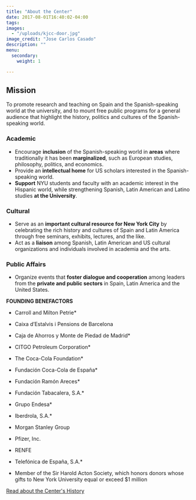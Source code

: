 ```yaml
---
title: "About the Center"
date: 2017-08-01T16:40:02-04:00
tags:
images:
  - "/uploads/kjcc-door.jpg"
image_credit: "Jose Carlos Casado"
description: ""
menu:
  secondary:
    weight: 1

---
```

## Mission

To promote research and teaching on Spain and the Spanish-speaking world at the university, and to mount free public programs for a general audience that highlight the history, politics and cultures of the Spanish-speaking world.

### Academic

*   Encourage **inclusion** of the Spanish-speaking world in **areas** where traditionally it has been **marginalized**, such as European studies, philosophy, politics, and economics.
*   Provide an **intellectual home** for US scholars interested in the Spanish-speaking world.
*   **Support** NYU students and faculty with an academic interest in the Hispanic world, while strengthening Spanish, Latin American and Latino studies **at the University**.

### Cultural

*   Serve as an **important cultural resource for New York City** by celebrating the rich history and cultures of Spain and Latin America through free seminars, exhibits, lectures, and the like.
*   Act as a **liaison** among Spanish, Latin American and US cultural organizations and individuals involved in academia and the arts.

### Public Affairs

*   Organize events that **foster dialogue and cooperation** among leaders from the **private and public sectors** in Spain, Latin America and the United States.

**FOUNDING BENEFACTORS**

*   Carroll and Milton Petrie*
*   Caixa d’Estalvis i Pensions de Barcelona
*   Caja de Ahorros y Monte de Piedad de Madrid*
*   CITGO Petroleum Corporation*
*   The Coca-Cola Foundation*
*   Fundación Coca-Cola de España*
*   Fundación Ramón Areces*
*   Fundación Tabacalera, S.A.*
*   Grupo Endesa*
*   Iberdrola, S.A.*
*   Morgan Stanley Group
*   Pfizer, Inc.
*   RENFE
*   Telefónica de España, S.A.*

* Member of the Sir Harold Acton Society, which honors donors whose gifts to New York University equal or exceed $1 million

[Read about the Center's History](/about/history/)
